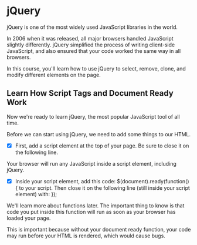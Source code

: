# jQuery

jQuery is one of the most widely used JavaScript libraries in the world.

In 2006 when it was released, all major browsers handled JavaScript slightly differently. jQuery simplified the process of writing client-side JavaScript, and also ensured that your code worked the same way in all browsers.

In this course, you'll learn how to use jQuery to select, remove, clone, and modify different elements on the page.

## Learn How Script Tags and Document Ready Work
Now we're ready to learn jQuery, the most popular JavaScript tool of all time.

Before we can start using jQuery, we need to add some things to our HTML.

- [x] First, add a script element at the top of your page. Be sure to close it on the following line.

Your browser will run any JavaScript inside a script element, including jQuery.

- [x] Inside your script element, add this code: $(document).ready(function() { to your script. Then close it on the following line (still inside your script element) with: });

We'll learn more about functions later. The important thing to know is that code you put inside this function will run as soon as your browser has loaded your page.

This is important because without your document ready function, your code may run before your HTML is rendered, which would cause bugs.
